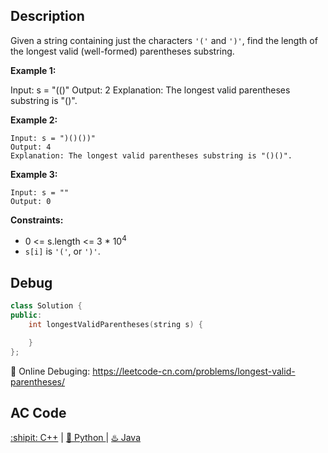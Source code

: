 ## Description

Given a string containing just the characters ``'('`` and ``')'``, find the length of the longest valid (well-formed) parentheses substring.

<strong>Example 1:</strong>

Input: s = "(()"
Output: 2
Explanation: The longest valid parentheses substring is "()".

<strong>Example 2:</strong>
```
Input: s = ")()())"
Output: 4
Explanation: The longest valid parentheses substring is "()()".
```
<strong>Example 3:</strong>
```
Input: s = ""
Output: 0
```

<strong>Constraints:</strong>

- 0 <= s.length <= 3 * 10<sup>4</sup>
- ``s[i]`` is ``'('``, or ``')'``.

## Debug
```cpp
class Solution {
public:
    int longestValidParentheses(string s) {

    }
};
```

🐛 Online Debuging: https://leetcode-cn.com/problems/longest-valid-parentheses/

## AC Code
<div>
  <a href="https://github.com/Charmve/LeetCode4FLAG/tree/main/32.%20Longest%20Valid%20Parentheses/32_longest-valid-parentheses.cpp">:shipit: C++</a> | 
  <a href="https://github.com/Charmve/LeetCode4FLAG/tree/main/32.%20Longest%20Valid%20Parentheses/32_longest-valid-parentheses.py">🐍 Python </a> | 
  <a href="https://github.com/Charmve/LeetCode4FLAG/tree/main/32.%20Longest%20Valid%20Parentheses/32_longest-valid-parentheses.java">♨️ Java </a>
</div>
